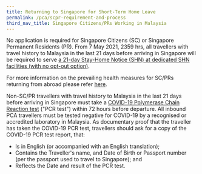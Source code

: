 ```yaml
---
title: Returning to Singapore for Short-Term Home Leave
permalink: /pca/scpr-requirement-and-process
third_nav_title: Singapore Citizens/PRs Working in Malaysia
---
```


No application is required for Singapore Citizens (SC) or Singapore Permanent Residents (PR). From 7 May 2021, 2359 hrs, all travellers with travel history to Malaysia in the last 21 days before arriving in Singapore will be required to serve <u>a 21-day Stay-Home Notice (SHN) at dedicated SHN facilities (with no opt-out option)</u>.

For more information on the prevailing health measures for SC/PRs returning from abroad please refer [here](/health/shn).

Non-SC/PR travellers with travel history to Malaysia in the last 21 days before arriving in Singapore must take a <a href="https://safetravel.ica.gov.sg/health/covid19-tests/pcrtest">COVID-19 Polymerase Chain Reaction test</a> ("PCR test") within 72 hours before departure. All inbound PCA travellers must be tested negative for COVID-19 by a recognised or accredited laboratory in Malaysia. As documentary proof that the traveller has taken the COVID-19 PCR test, travellers should ask for a copy of the COVID-19 PCR test report, that: 
- Is in English (or accompanied with an English translation);
- Contains the Traveller's name, and Date of Birth or Passport number (per the passport used to travel to Singapore); and
- Reflects the Date and result of the PCR test. 


